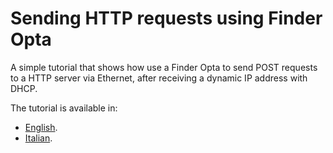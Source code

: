 # Sending HTTP requests using Finder Opta

A simple tutorial that shows how use a Finder Opta to send POST requests to a
HTTP server via Ethernet, after receiving a dynamic IP address with DHCP.

The tutorial is available in:

* [English](./content.md).
* [Italian](./content-it.md).
